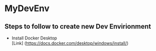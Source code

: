# MyDevEnv
## Steps to follow to create new Dev Envirionment 
* Install Docker Desktop  
[Link] (https://docs.docker.com/desktop/windows/install/)

